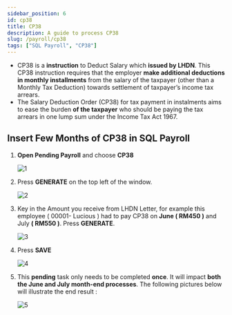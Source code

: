 ```yaml
---
sidebar_position: 6
id: cp38
title: CP38
description: A guide to process CP38
slug: /payroll/cp38
tags: ["SQL Payroll", "CP38"]
---
```


- CP38 is a **instruction** to Deduct Salary which **issued by LHDN**. This CP38 instruction requires that the employer **make additional deductions in monthly installments** from the salary of the taxpayer (other than a Monthly Tax Deduction) towards settlement of taxpayer’s income tax arrears.
- The Salary Deduction Order (CP38) for tax payment in instalments aims to ease the burden **of the taxpayer** who should be paying the tax arrears in one lump sum under the Income Tax Act 1967.

## Insert Few Months of CP38 in SQL Payroll

1. **Open Pending Payroll** and choose **CP38**

    ![1](/img/payroll/cp38/1.png)

2. Press **GENERATE** on the top left of the window.

    ![2](/img/payroll/cp38/2.png)

3. Key in the Amount you receive from LHDN Letter, for example this employee ( 00001- Lucious ) had to pay CP38 on **June ( RM450 )** and July **( RM550 )**. Press **GENERATE**.

    ![3](/img/payroll/cp38/3.png)

4. Press **SAVE**

    ![4](/img/payroll/cp38/4.png)

5. This **pending** task only needs to be completed **once**. It will impact **both the June and July month-end processes**. The following pictures below will illustrate the end result :

    ![5](/img/payroll/cp38/5.png)
